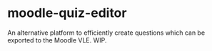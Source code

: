 moodle-quiz-editor
==================

An alternative platform to efficiently create questions which can be exported to the Moodle VLE. WIP.
